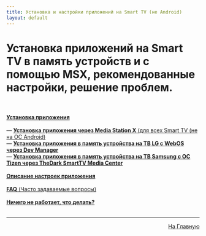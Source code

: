 ```yaml
---
title: Установка и настройки приложений на Smart TV (не Android)
layout: default
---
```

# Установка приложений на Smart TV в память устройств и с помощью MSX, рекомендованные настройки, решение проблем.<br><br>

<a href="https://lazykpub.github.io/Lazykpub/pages/smarttv">**Установка приложения**</a><br><br>
  — <a href="subp/msx_install">**Установка приложения через Media Station X** (для всех Smart TV (не на ОС Android)</a> <br>
  — <a href="subp/lg_install">**Установка приложения в память устройства на ТВ LG с WebOS через Dev Manager**</a> <br>
  — <a href="subp/samsung_install">**Установка приложения в память устройства на ТВ Samsung с ОС Tizen через TheDark SmartTV Media Center**</a> <br><br>
<a href="subp/settings_smarttv">**Описание настроек приложения**</a> <br><br>
<a href="subp/faq_smarttv">**FAQ** (Часто задаваемые вопросы)</a> <br><br>
<a href="subp/problem_smarttv">**Ничего не работает, что делать?**</a> <br><br>


---
<p  align="right"><a href="https://lazykpub.github.io/Lazykpub">На Главную</a></p>
